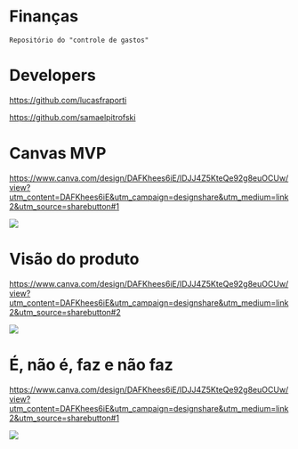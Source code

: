 # Finanças
`Repositório do "controle de gastos"`

# Developers
https://github.com/lucasfraporti

https://github.com/samaelpitrofski

# Canvas MVP
https://www.canva.com/design/DAFKhees6iE/IDJJ4Z5KteQe92g8euOCUw/view?utm_content=DAFKhees6iE&utm_campaign=designshare&utm_medium=link2&utm_source=sharebutton#1
<div>
<img src="https://media.discordapp.net/attachments/999734578195472397/1015071811211378738/PILA_1.png"/>
</div>

# Visão do produto
https://www.canva.com/design/DAFKhees6iE/IDJJ4Z5KteQe92g8euOCUw/view?utm_content=DAFKhees6iE&utm_campaign=designshare&utm_medium=link2&utm_source=sharebutton#2
<div>
<img src="https://media.discordapp.net/attachments/999734578195472397/1014967239650316359/Visao_do_produto.png"/>
</div>

# É, não é, faz e não faz
https://www.canva.com/design/DAFKhees6iE/IDJJ4Z5KteQe92g8euOCUw/view?utm_content=DAFKhees6iE&utm_campaign=designshare&utm_medium=link2&utm_source=sharebutton#1
<div>
<img src="https://media.discordapp.net/attachments/999734578195472397/1014967238828245002/E_nao-e_faz_nao-faz.png"/>
</div>